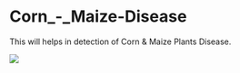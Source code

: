 # Corn_-_Maize-Disease
This will helps in detection of Corn &amp; Maize Plants Disease.

![](https://www.haifa-group.com/sites/default/files/field/image/CornMaize%20Mobile%20banner%20%281%29.png)
